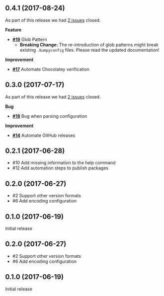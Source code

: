 ## 0.4.1 (2017-08-24)


As part of this release we had [2 issues](https://github.com/fwinkelbauer/Bumpy/issues?milestone=3&state=closed) closed.


__Feature__

- [__#19__](https://github.com/fwinkelbauer/Bumpy/issues/19) Glob Pattern
  - **Breaking Change:** The re-introduction of glob patterns might break existing `.bumpyconfig` files. Please read the updated documentation!

__Improvement__

- [__#17__](https://github.com/fwinkelbauer/Bumpy/issues/17) Automate Chocolatey verification


## 0.3.0 (2017-07-17)


As part of this release we had [2 issues](https://github.com/fwinkelbauer/Bumpy/issues?milestone=1&state=closed) closed.


__Bug__

- [__#18__](https://github.com/fwinkelbauer/Bumpy/issues/18) Bug when parsing configuration

__Improvement__

- [__#14__](https://github.com/fwinkelbauer/Bumpy/issues/14) Automate GitHub releases


## 0.2.1 (2017-06-28)


- #10 Add missing information to the help command
- #12 Add automation steps to publish packages
## 0.2.0 (2017-06-27)


- #2 Support other version formats
- #6 Add encoding configuration 
## 0.1.0 (2017-06-19)


Initial release

## 0.2.0 (2017-06-27)


- #2 Support other version formats
- #6 Add encoding configuration 
## 0.1.0 (2017-06-19)


Initial release
